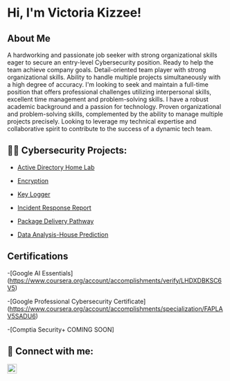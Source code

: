 <h1>Hi, I'm Victoria Kizzee! </h1>

<h2>About Me </h2>
A hardworking and passionate job seeker with 
strong organizational skills eager to secure 
an entry-level Cybersecurity position. Ready to 
help the team achieve company goals. Detail-oriented team player with strong 
organizational skills. Ability to handle multiple 
projects simultaneously with a high degree of 
accuracy. I'm looking to seek and maintain a full-time  position that offers professional challenges 
utilizing interpersonal skills, excellent time 
management and problem-solving skills. I have a robust academic background and a passion for technology. Proven organizational and problem-solving skills, complemented by the ability to manage multiple projects precisely. Looking to leverage my technical expertise and collaborative spirit to contribute to the success of a dynamic tech team.

<h2>👨‍💻 Cybersecurity Projects:</h2>


  - [Active Directory Home Lab](https://github.com/VictoriaK1993/Active-Directory-Home-Lab)

  - [Encryption](https://github.com/VictoriaK1993/Encryption)

  - [Key Logger](https://github.com/VictoriaK1993/Key-Logger)

  - [Incident Response Report](https://github.com/VictoriaK1993/Incident-Report)

  - [Package Delivery Pathway](https://github.com/VictoriaK1993/Package-Delivery-Pathway/tree/main)

  - [Data Analysis-House Prediction](https://github.com/VictoriaK1993/Data-Analysis-House-Prediction)


<h2>Certifications </h2>

-[Google AI Essentials] (https://www.coursera.org/account/accomplishments/verify/LHDXDBKSC6V5) 

-[Google Professional Cybersecurity Certificate] (https://www.coursera.org/account/accomplishments/specialization/FAPLAV5SADU6)

-[Comptia Security+ COMING SOON]

<h2> 🤳 Connect with me:</h2>


[<img align="left" alt="JoshMadakor | LinkedIn" width="22px" src="https://cdn.jsdelivr.net/npm/simple-icons@v3/icons/linkedin.svg" />][linkedin]



[linkedin]: https://www.linkedin.com/in/victoria-kizzee-cyber1993/

<!--
**VictoriaK1993/VictoriaK1993** is a ✨ _special_ ✨ repository because its `README.md` (this file) appears on your GitHub profile.

Here are some ideas to get you started:

- 🔭 I’m currently working on ...
- 🌱 I’m currently learning ...
- 👯 I’m looking to collaborate on ...
- 🤔 I’m looking for help with ...
- 💬 Ask me about ...
- 📫 How to reach me: ...
- 😄 Pronouns: ...
- ⚡ Fun fact: ...
-->
